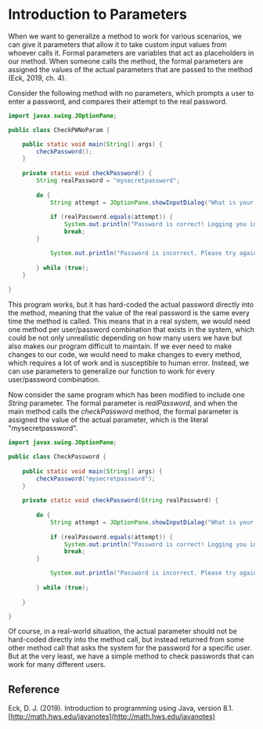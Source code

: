 # Introduction to Parameters

When we want to generalize a method to work for various scenarios, we can give it parameters that allow it to take custom input values from whoever calls it. Formal parameters are variables that act as placeholders in our method. When someone calls the method, the formal parameters are assigned the values of the actual parameters that are passed to the method (Eck, 2019, ch. 4).

Consider the following method with no parameters, which prompts a user to enter a password, and compares their attempt to the real password. 

```java
import javax.swing.JOptionPane;

public class CheckPWNoParam {

    public static void main(String[] args) {
    	checkPassword();
    }
    
    private static void checkPassword() {
        String realPassword = "mysecretpassword";
	
        do {
            String attempt = JOptionPane.showInputDialog("What is your password?");
			
            if (realPassword.equals(attempt)) {
                System.out.println("Password is correct! Logging you in now.");
                break;
        }

            System.out.println("Password is incorrect. Please try again.");
			
        } while (true);
    } 
    
} 
```

This program works, but it has hard-coded the actual password directly into the method, meaning that the value of the real password is the same every time the method is called. This means that in a real system, we would need one method per user/password combination that exists in the system, which could be not only unrealistic depending on how many users we have but also makes our program difficult to maintain. If we ever need to make changes to our code, we would need to make changes to every method, which requires a lot of work and is susceptible to human error. Instead, we can use parameters to generalize our function to work for every user/password combination. 

Now consider the same program which has been modified to include one *String* parameter. The formal parameter is *realPassword*, and when the main method calls the *checkPassword* method, the formal parameter is assigned the value of the actual parameter, which is the literal "mysecretpassword".

```java
import javax.swing.JOptionPane;

public class CheckPassword {
	
	public static void main(String[] args) {
	    checkPassword("mysecretpassword");
	}
	
	private static void checkPassword(String realPassword) {
    	
        do {
            String attempt = JOptionPane.showInputDialog("What is your password?");
			
            if (realPassword.equals(attempt)) {
                System.out.println("Password is correct! Logging you in now.");
                break;
        }

            System.out.println("Password is incorrect. Please try again.");
			
        } while (true);
		
	}

}
```

Of course, in a real-world situation, the actual parameter should not be hard-coded directly into the method call, but instead returned from some other method call that asks the system for the password for a specific user. But at the very least, we have a simple method to check passwords that can work for many different users. 


 ## Reference

Eck, D. J. (2019). Introduction to programming using Java, version 8.1. [http://math.hws.edu/javanotes](http://math.hws.edu/javanotes)